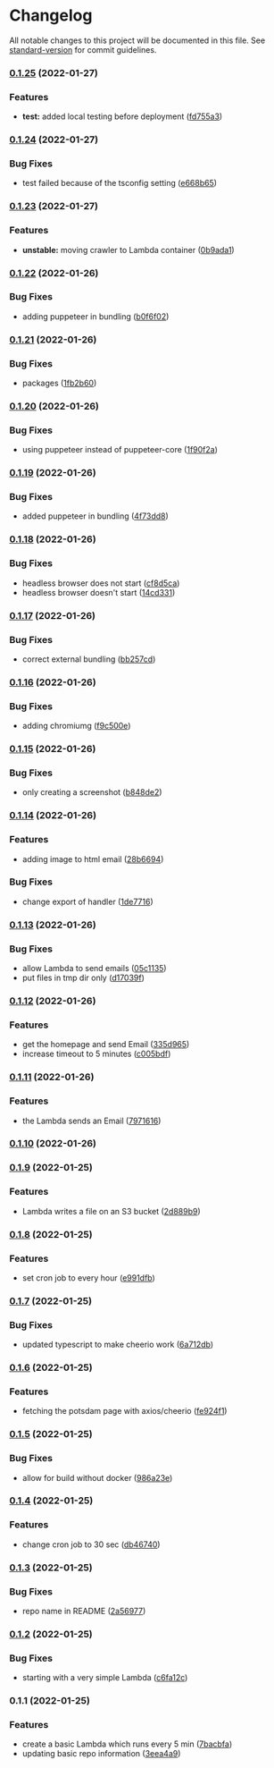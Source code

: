# Changelog

All notable changes to this project will be documented in this file. See [standard-version](https://github.com/conventional-changelog/standard-version) for commit guidelines.

### [0.1.25](https://github.com/cabcookie/potsdam-bot/compare/v0.1.24...v0.1.25) (2022-01-27)


### Features

* **test:** added local testing before deployment ([fd755a3](https://github.com/cabcookie/potsdam-bot/commit/fd755a34fed3873ca23e7bc7311da8e462f0c55a))

### [0.1.24](https://github.com/cabcookie/potsdam-bot/compare/v0.1.23...v0.1.24) (2022-01-27)


### Bug Fixes

* test failed because of the tsconfig setting ([e668b65](https://github.com/cabcookie/potsdam-bot/commit/e668b657f1fbd888ba0d21390546a13bfc016d00))

### [0.1.23](https://github.com/cabcookie/potsdam-bot/compare/v0.1.22...v0.1.23) (2022-01-27)


### Features

* **unstable:** moving crawler to Lambda container ([0b9ada1](https://github.com/cabcookie/potsdam-bot/commit/0b9ada16bbf7e2ca7d206a01cde627bcfdbd6fc0))

### [0.1.22](https://github.com/cabcookie/potsdam-bot/compare/v0.1.21...v0.1.22) (2022-01-26)


### Bug Fixes

* adding puppeteer in bundling ([b0f6f02](https://github.com/cabcookie/potsdam-bot/commit/b0f6f0201d28b37420a4aed82ca35e44f5c553ba))

### [0.1.21](https://github.com/cabcookie/potsdam-bot/compare/v0.1.20...v0.1.21) (2022-01-26)


### Bug Fixes

* packages ([1fb2b60](https://github.com/cabcookie/potsdam-bot/commit/1fb2b608c6901c837b2d828059bb55664e071634))

### [0.1.20](https://github.com/cabcookie/potsdam-bot/compare/v0.1.19...v0.1.20) (2022-01-26)


### Bug Fixes

* using puppeteer instead of puppeteer-core ([1f90f2a](https://github.com/cabcookie/potsdam-bot/commit/1f90f2ad52f0771af86cd5993ff09b6dd01708d1))

### [0.1.19](https://github.com/cabcookie/potsdam-bot/compare/v0.1.18...v0.1.19) (2022-01-26)


### Bug Fixes

* added puppeteer in bundling ([4f73dd8](https://github.com/cabcookie/potsdam-bot/commit/4f73dd811e897c2dfa9160d5c51b9aa20d9c0fec))

### [0.1.18](https://github.com/cabcookie/potsdam-bot/compare/v0.1.17...v0.1.18) (2022-01-26)


### Bug Fixes

* headless browser does not start ([cf8d5ca](https://github.com/cabcookie/potsdam-bot/commit/cf8d5caadf96467eead12c27563d838e438caa88))
* headless browser doesn't start ([14cd331](https://github.com/cabcookie/potsdam-bot/commit/14cd331d5420df24f08c8f413c14f82c577d1dbf))

### [0.1.17](https://github.com/cabcookie/potsdam-bot/compare/v0.1.16...v0.1.17) (2022-01-26)


### Bug Fixes

* correct external bundling ([bb257cd](https://github.com/cabcookie/potsdam-bot/commit/bb257cd2f0164ce0ddf3fce3b5d2b2e996ae6a00))

### [0.1.16](https://github.com/cabcookie/potsdam-bot/compare/v0.1.15...v0.1.16) (2022-01-26)


### Bug Fixes

* adding chromiumg ([f9c500e](https://github.com/cabcookie/potsdam-bot/commit/f9c500eb21d06ea171fd2253157ea154026c81cf))

### [0.1.15](https://github.com/cabcookie/potsdam-bot/compare/v0.1.14...v0.1.15) (2022-01-26)


### Bug Fixes

* only creating a screenshot ([b848de2](https://github.com/cabcookie/potsdam-bot/commit/b848de20c129e29eadec964e103797a8f45eb3d9))

### [0.1.14](https://github.com/cabcookie/potsdam-bot/compare/v0.1.13...v0.1.14) (2022-01-26)


### Features

* adding image to html email ([28b6694](https://github.com/cabcookie/potsdam-bot/commit/28b6694c1806a3a2fe5e5ee3a477c044f1e09735))


### Bug Fixes

* change export of handler ([1de7716](https://github.com/cabcookie/potsdam-bot/commit/1de7716ba5b924720b4cc5e219ca09332fcdb2e7))

### [0.1.13](https://github.com/cabcookie/potsdam-bot/compare/v0.1.12...v0.1.13) (2022-01-26)


### Bug Fixes

* allow Lambda to send emails ([05c1135](https://github.com/cabcookie/potsdam-bot/commit/05c11351b3a0852de027b01340c4552b6025f570))
* put files in tmp dir only ([d17039f](https://github.com/cabcookie/potsdam-bot/commit/d17039f281d4ffcca408b74187f5ad1153011a6b))

### [0.1.12](https://github.com/cabcookie/potsdam-bot/compare/v0.1.11...v0.1.12) (2022-01-26)


### Features

* get the homepage and send Email ([335d965](https://github.com/cabcookie/potsdam-bot/commit/335d9659223c256bd49dba93443d338a0a1aefc3))
* increase timeout to 5 minutes ([c005bdf](https://github.com/cabcookie/potsdam-bot/commit/c005bdf0925d5ce5adcbc4e7dac1996fc9477e21))

### [0.1.11](https://github.com/cabcookie/potsdam-bot/compare/v0.1.10...v0.1.11) (2022-01-26)


### Features

* the Lambda sends an Email ([7971616](https://github.com/cabcookie/potsdam-bot/commit/79716169528f92c07c49999166876ddc5529ff56))

### [0.1.10](https://github.com/cabcookie/potsdam-bot/compare/v0.1.9...v0.1.10) (2022-01-26)

### [0.1.9](https://github.com/cabcookie/potsdam-bot/compare/v0.1.8...v0.1.9) (2022-01-25)


### Features

* Lambda writes a file on an S3 bucket ([2d889b9](https://github.com/cabcookie/potsdam-bot/commit/2d889b9eb0f93405d16823d025e0db176a861927))

### [0.1.8](https://github.com/cabcookie/potsdam-bot/compare/v0.1.7...v0.1.8) (2022-01-25)


### Features

* set cron job to every hour ([e991dfb](https://github.com/cabcookie/potsdam-bot/commit/e991dfb98ddaec5f9d904897c9829e74b8abd8ad))

### [0.1.7](https://github.com/cabcookie/potsdam-bot/compare/v0.1.6...v0.1.7) (2022-01-25)


### Bug Fixes

* updated typescript to make cheerio work ([6a712db](https://github.com/cabcookie/potsdam-bot/commit/6a712dbad29789ae194c38270b295817f791f8ed))

### [0.1.6](https://github.com/cabcookie/potsdam-bot/compare/v0.1.5...v0.1.6) (2022-01-25)


### Features

* fetching the potsdam page with axios/cheerio ([fe924f1](https://github.com/cabcookie/potsdam-bot/commit/fe924f10869c7d986e9e96534a73608f9bc5a25f))

### [0.1.5](https://github.com/cabcookie/potsdam-bot/compare/v0.1.4...v0.1.5) (2022-01-25)


### Bug Fixes

* allow for build without docker ([986a23e](https://github.com/cabcookie/potsdam-bot/commit/986a23ee1f03cb728f0d63fd502d39823c9ecf26))

### [0.1.4](https://github.com/cabcookie/potsdam-bot/compare/v0.1.3...v0.1.4) (2022-01-25)


### Features

* change cron job to 30 sec ([db46740](https://github.com/cabcookie/potsdam-bot/commit/db46740a19bbd48000bb4ff7dcbd0c88642f5006))

### [0.1.3](https://github.com/cabcookie/potsdam-bot/compare/v0.1.2...v0.1.3) (2022-01-25)


### Bug Fixes

* repo name in README ([2a56977](https://github.com/cabcookie/potsdam-bot/commit/2a569771f5fefa3c7fc27636aff5c20795e9c311))

### [0.1.2](https://github.com/cabcookie/potsdam-bot/compare/v0.1.1...v0.1.2) (2022-01-25)


### Bug Fixes

* starting with a very simple Lambda ([c6fa12c](https://github.com/cabcookie/potsdam-bot/commit/c6fa12ce85513a502b1546398d61a48d72a91fbe))

### 0.1.1 (2022-01-25)


### Features

* create a basic Lambda which runs every 5 min ([7bacbfa](https://github.com/cabcookie/potsdam-bot/commit/7bacbfacf928d977f958407ed2d64b28dd17450b))
* updating basic repo information ([3eea4a9](https://github.com/cabcookie/potsdam-bot/commit/3eea4a9dc2edfe0fcb7f760a53df2d8bee1bb18e))
